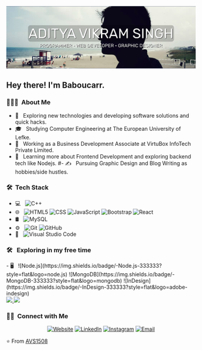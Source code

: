 <img src="https://raw.githubusercontent.com/AVS1508/AVS1508/master/assets/Aditya%20Vikram%20Singh%20Banner.png">

<h2> Hey there! I'm Baboucarr.</h2>

<h3> 👨🏻‍💻 &nbsp;About Me </h3>

- 🤔 &nbsp; Exploring new technologies and developing software solutions and quick hacks.
- 🎓 &nbsp; Studying Computer Engineering at The European University of Lefke.
- 💼 &nbsp; Working as a Business Development Associate at VirtuBox InfoTech Private Limited.
- 🌱 &nbsp; Learning more about Frontend Development and exploring backend tech like Nodejs.
#- ✍️ &nbsp; Pursuing Graphic Design and Blog Writing as hobbies/side hustles.

<h3> 🛠 &nbsp;Tech Stack</h3>

- 💻 &nbsp;
  ![C++](https://img.shields.io/badge/-C++-333333?style=flat&logo=C%2B%2B&logoColor=00599C)
- 🌐 &nbsp;
  ![HTML5](https://img.shields.io/badge/-HTML5-333333?style=flat&logo=HTML5)
  ![CSS](https://img.shields.io/badge/-CSS-333333?style=flat&logo=CSS3&logoColor=1572B6)
  ![JavaScript](https://img.shields.io/badge/-JavaScript-333333?style=flat&logo=javascript)
  ![Bootstrap](https://img.shields.io/badge/-Bootstrap-333333?style=flat&logo=bootstrap&logoColor=563D7C)
  ![React](https://img.shields.io/badge/-React-333333?style=flat&logo=react)
- 🛢 &nbsp;
  ![MySQL](https://img.shields.io/badge/-MySQL-333333?style=flat&logo=mysql)
- ⚙️ &nbsp;
  ![Git](https://img.shields.io/badge/-Git-333333?style=flat&logo=git)
  ![GitHub](https://img.shields.io/badge/-GitHub-333333?style=flat&logo=github)
- 🔧 &nbsp;
  ![Visual Studio Code](https://img.shields.io/badge/-Visual%20Studio%20Code-333333?style=flat&logo=visual-studio-code&logoColor=007ACC)
<h3> 🛠 &nbsp; Exploring in my free time</h3>
- 🖥 &nbsp;
  ![Node.js](https://img.shields.io/badge/-Node.js-333333?style=flat&logo=node.js)
  ![MongoDB](https://img.shields.io/badge/-MongoDB-333333?style=flat&logo=mongodb)
  ![InDesign](https://img.shields.io/badge/-InDesign-333333?style=flat&logo=adobe-indesign)

<br/>

<a href="https://github.com/AVS1508">
  <img height="180em" src="https://github-readme-stats.vercel.app/api?username=SallahTech&theme=buefy&show_icons=true" />
  <img height="180em" src="https://github-readme-stats.vercel.app/api/top-langs/?username=SallahTech&theme=buefy&layout=compact" />
</a>

<br/>

<h3> 🤝🏻 &nbsp;Connect with Me </h3>

<p align="center">
<a href="https://www.adityavsingh.com/"><img alt="Website" src="https://img.shields.io/badge/Website-www.adityavsingh.com-blue?style=flat-square&logo=google-chrome"></a>
<a href="https://www.linkedin.com/in/sallah-baboucarr-1630b1198/"><img alt="LinkedIn" src="https://img.shields.io/badge/LinkedIn-Baboucarr%20Sallah-blue?style=flat-square&logo=linkedin"></a>
<a href="https://www.instagram.co/sallah_tech/"><img alt="Instagram" src="https://img.shields.io/badge/Instagram-sallah_tech-blue?style=flat-square&logo=instagram"></a>
<a href="mailto:sallahbbc@gmail.com"><img alt="Email" src="https://img.shields.io/badge/Email-sallahbbc@gmail.com-blue?style=flat-square&logo=gmail"></a>
</p>

⭐️ From [AVS1508](https://github.com/AVS1508)
